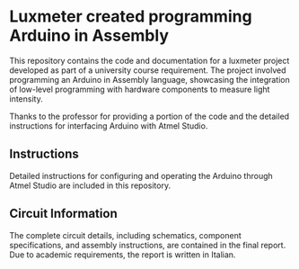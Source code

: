 # Luxmeter created programming Arduino in Assembly
This repository contains the code and documentation for a luxmeter project developed as part of a university course requirement. The project involved programming an Arduino in Assembly language, showcasing the integration of low-level programming with hardware components to measure light intensity.

Thanks to the professor for providing a portion of the code and the detailed instructions for interfacing Arduino with Atmel Studio.

## Instructions

Detailed instructions for configuring and operating the Arduino through Atmel Studio are included in this repository.

## Circuit Information

The complete circuit details, including schematics, component specifications, and assembly instructions, are contained in the final report. Due to academic requirements, the report is written in Italian.
